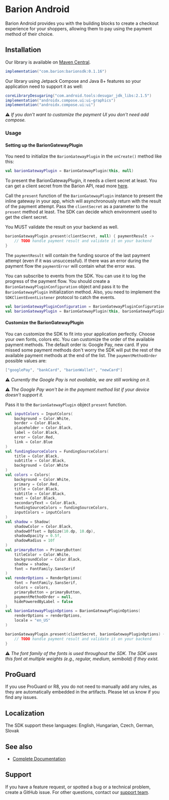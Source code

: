 
# Barion Android

Barion Android provides you with the building blocks to create a checkout experience for your shoppers, allowing them to pay using the payment method of their choice.

## Installation

Our library is available on [Maven Central][mavenRepo].

```groovy
implementation("com.barion:barionsdk:0.1.16")
```

Our library using Jetpack Compose and Java 8+ features so your application need to support it as well:
```groovy
coreLibraryDesugaring("com.android.tools:desugar_jdk_libs:2.1.5")
implementation("androidx.compose.ui:ui-graphics")
implementation("androidx.compose.ui:ui")
```
:warning: _If you don't want to customize the payment UI you don't need add compose._

### Usage

#### Setting up the BarionGatewayPlugin

You need to initialize the `BarionGatewayPlugin` in the `onCreate()` method like this:
```kotlin
val barionGatewayPlugin = BarionGatewayPlugin(this, null)
```

To present the BarionGatewayPlugin, it needs a client secret at least. You can get a client secret from the Barion API, read more [here](https://docs.barion.com).

Call the `present` function of the `BarionGatewayPlugin` instance to present the inline gateway in your app, which will asynchronously return with the result of the payment attempt. Pass the `clientSecret` as a parameter to the `present` method at least.
The SDK can decide which environment used to get the client secret.

You MUST validate the result on your backend as well.

```kotlin
barionGatewayPlugin.present(clientSecret, null) { paymentResult ->
    // TODO handle payment result and validate it on your backend
}
```

The `paymentResult` will contain the funding source of the last payment attempt (even if it was unsuccessful).
If there was an error during the payment flow the `paymentError` will contain what the error was. 

You can subscribe to events from the SDK. You can use it to log the progress of the payment flow.
You should create a `BarionGatewayPluginConfiguration` object and pass it to the `BarionGatewayPlugin` initialization method.
Also, you need to implement the `SDKClientEventListener` protocol to catch the events.

```kotlin
val barionGatewayPluginConfiguration = BarionGatewayPluginConfiguration(sdkEventListener: this)
val barionGatewayPlugin = BarionGatewayPlugin(this, barionGatewayPluginConfiguration)
```

#### Customize the BarionGatewayPlugin

You can customize the SDK to fit into your application perfectly. Choose your own fonts, colors etc.
You can customize the order of the available payment methods. The default order is: Google Pay, new card. If you missed some payment methods don't worry the SDK will put the rest of the available payment methods at the end of the list.
The `paymentMethodOrder` possible values are:
```kotlin
["googlePay", "bankCard", "barionWallet", "newCard"]
```

:warning: _Currently the Google Pay is not available, we are still working on it._

:warning: _The Google Pay won't be in the payment method list if your device doesn't support it._

Pass it to the `BarionGatewayPlugin` object `present` function.

```kotlin
val inputColors = InputColors(
    background = Color.White,
    border = Color.Black,
    placeholder = Color.Black,
    label = Color.Black,
    error = Color.Red,
    link = Color.Blue
)
val fundingSourceColors = FundingSourceColors(
    title = Color.Black,
    subtitle = Color.Black,
    background = Color.White
)
val colors = Colors(
    background = Color.White,
    primary = Color.Red,
    title = Color.Black,
    subtitle = Color.Black,
    text = Color.Black,
    secondaryText = Color.Black,
    fundingSourceColors = fundingSourceColors,
    inputColors = inputColors
)
val shadow = Shadow(
    shadowColor = Color.Black,
    shadowOffset = DpSize(10.dp, 10.dp),
    shadowOpacity = 0.5f,
    shadowRadius = 10f
)
val primaryButton = PrimaryButton(
    titleColor = Color.White,
    backgroundColor = Color.Black,
    shadow = shadow,
    font = FontFamily.SansSerif
)
val renderOptions = RenderOptions(
    font = FontFamily.SansSerif,
    colors = colors,
    primaryButton = primaryButton,
    paymentMethodOrder = null,
    hidePoweredByLabel = false
)
val barionGatewayPluginOptions = BarionGatewayPluginOptions(
    renderOptions = renderOptions,
    locale = "en_US"
)

barionGatewayPlugin.present(clientSecret, barionGatewayPluginOptions) { paymentResult ->
    // TODO handle payment result and validate it on your backend
}

```

:warning: _The font family of the fonts is used throughout the SDK. The SDK uses this font at multiple weights (e.g., regular, medium, semibold) if they exist._


## ProGuard

If you use ProGuard or R8, you do not need to manually add any rules, as they are automatically embedded in the artifacts.
Please let us know if you find any issues.

## Localization

The SDK support these languages:
English, Hungarian, Czech, German, Slovak


## See also

* [Complete Documentation](https://docs.barion.com)

## Support

If you have a feature request, or spotted a bug or a technical problem, create a GitHub issue. For other questions, contact our [support team](https://barion.com).

[mavenRepo]: https://repo1.maven.org/maven2/com/barion/barionsdk/
